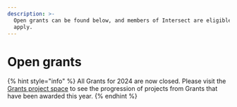 ```yaml
---
description: >-
  Open grants can be found below, and members of Intersect are eligible to
  apply.
---
```


# Open grants

{% hint style="info" %}
All Grants for 2024 are now closed. Please visit the [Grants project space](https://intersect.gitbook.io/intersect-community-grants) to see the progression of projects from Grants that have been awarded this year.
{% endhint %}


